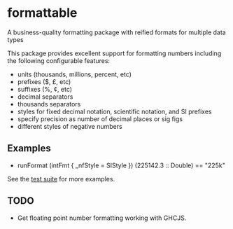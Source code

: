 # formattable

A business-quality formatting package with reified formats for multiple data types

This package provides excellent support for formatting numbers including the following configurable features:

* units (thousands, millions, percent, etc)
* prefixes ($, £, etc)
* suffixes (%, ¢, etc)
* decimal separators
* thousands separators
* styles for fixed decimal notation, scientific notation, and SI prefixes
* specify precision as number of decimal places or sig figs
* different styles of negative numbers

## Examples

* runFormat (intFmt { _nfStyle = SIStyle }) (225142.3 :: Double) == "225k"

See the [test suite](https://github.com/Soostone/formattable/blob/master/test/NumFormatSpec.hs#L67) for more examples.


## TODO

* Get floating point number formatting working with GHCJS.
